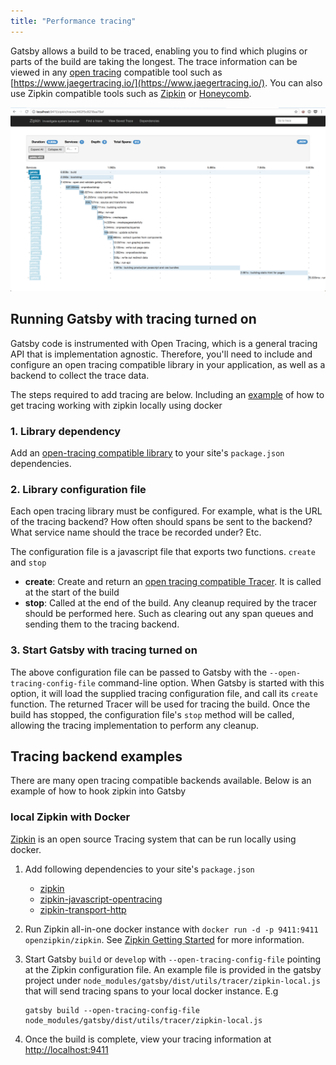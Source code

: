 ```yaml
---
title: "Performance tracing"
---
```


Gatsby allows a build to be traced, enabling you to find which plugins or parts of the build are taking the longest. The trace information can be viewed in any [open tracing](http://opentracing.io/) compatible tool such as [https://www.jaegertracing.io/](https://www.jaegertracing.io/). You can also use Zipkin compatible tools such as [Zipkin](https://zipkin.io/) or [Honeycomb](https://www.honeycomb.io/).

![Example Zipkin Trace](./images/zipkin-trace.png)

## Running Gatsby with tracing turned on

Gatsby code is instrumented with Open Tracing, which is a general tracing API that is implementation agnostic. Therefore, you'll need to include and configure an open tracing compatible library in your application, as well as a backend to collect the trace data. 

The steps required to add tracing are below. Including an [example](/docs/performance-tracing/#local-zipkin-with-docker) of how to get tracing working with zipkin locally using docker

### 1. Library dependency

Add an [open-tracing compatible library](https://github.com/opentracing) to your site's `package.json` dependencies.

### 2. Library configuration file

Each open tracing library must be configured. For example, what is the URL of the tracing backend? How often should spans be sent to the backend? What service name should the trace be recorded under? Etc.

The configuration file is a javascript file that exports two functions. `create` and `stop`

- **create**: Create and return an [open tracing compatible Tracer](https://github.com/opentracing/opentracing-javascript/blob/master/src/tracer.ts). It is called at the start of the build
- **stop**: Called at the end of the build. Any cleanup required by the tracer should be performed here. Such as clearing out any span queues and sending them to the tracing backend.

### 3. Start Gatsby with tracing turned on

The above configuration file can be passed to Gatsby with the `--open-tracing-config-file` command-line option. When Gatsby is started with this option, it will load the supplied tracing configuration file, and call its `create` function. The returned Tracer will be used for tracing the build. Once the build has stopped, the configuration file's `stop` method will be called, allowing the tracing implementation to perform any cleanup.

## Tracing backend examples

There are many open tracing compatible backends available. Below is an example of how to hook zipkin into Gatsby

### local Zipkin with Docker

[Zipkin](https://zipkin.io/) is an open source Tracing system that can be run locally using docker.

1. Add following dependencies to your site's `package.json`

    - [zipkin](https://www.npmjs.com/package/zipkin)
    - [zipkin-javascript-opentracing](https://www.npmjs.com/package/zipkin-javascript-opentracing)
    - [zipkin-transport-http](https://www.npmjs.com/package/zipkin-transport-http)

2. Run Zipkin all-in-one docker instance with `docker run -d -p 9411:9411 openzipkin/zipkin`. See [Zipkin Getting Started](https://zipkin.io/pages/quickstart.html) for more information.

3. Start Gatsby `build` or `develop` with `--open-tracing-config-file` pointing at the Zipkin configuration file. An example file is provided in the gatsby project under `node_modules/gatsby/dist/utils/tracer/zipkin-local.js` that will send tracing spans to your local docker instance. E.g

    ```
    gatsby build --open-tracing-config-file node_modules/gatsby/dist/utils/tracer/zipkin-local.js
    ```

4. Once the build is complete, view your tracing information at [http://localhost:9411](http://localhost:9411)
